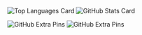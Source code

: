 ![Top Languages Card](https://github-readme-stats.vercel.app/api/top-langs/?username=ryota-k0827&theme=algolia)
![GitHub Stats Card](https://github-readme-stats.vercel.app/api?username=ryota-k0827&count_private=true&theme=algolia)


![GitHub Extra Pins](https://github-readme-stats.vercel.app/api/pin/?username=ryota-k0827&repo=Smartendance&theme=algolia)
![GitHub Extra Pins](https://github-readme-stats.vercel.app/api/pin/?username=ryota-k0827&repo=SmartendanceApp&theme=algolia)
